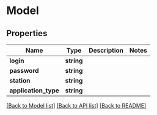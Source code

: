 # Model

## Properties
Name | Type | Description | Notes
------------ | ------------- | ------------- | -------------
**login** | **string** |  | 
**password** | **string** |  | 
**station** | **string** |  | 
**application_type** | **string** |  | 

[[Back to Model list]](../README.md#documentation-for-models) [[Back to API list]](../README.md#documentation-for-api-endpoints) [[Back to README]](../README.md)


